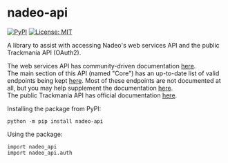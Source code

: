 # nadeo-api

<!-- [![tests](https://github.com/ezio416/py416/actions/workflows/tests.yml/badge.svg)](https://github.com/ezio416/py-nadeo-api/actions) -->
<!-- [![docs](https://readthedocs.org/projects/py416/badge/?version=latest)](https://nadeo-api.readthedocs.io/en/latest/) -->
[![PyPI](https://badge.fury.io/py/nadeo-api.svg)](https://pypi.org/project/nadeo-api/)
[![License: MIT](https://img.shields.io/badge/License-MIT-yellow.svg)](https://opensource.org/licenses/MIT)

A library to assist with accessing Nadeo's web services API and the public Trackmania API (OAuth2).

The web services API has community-driven documentation [here](https://webservices.openplanet.dev/).\
The main section of this API (named "Core") has an up-to-date list of valid endpoints being kept [here](https://github.com/openplanet-nl/core-api-tracking). Most of these endpoints are not documented at all, but you may help supplement the documentation [here](https://github.com/openplanet-nl/nadeoapi-docs).\
The public Trackmania API has official documentation [here](https://api.trackmania.com/doc).

Installing the package from PyPI:
```
python -m pip install nadeo-api
```

Using the package:
```
import nadeo_api
import nadeo_api.auth
```

